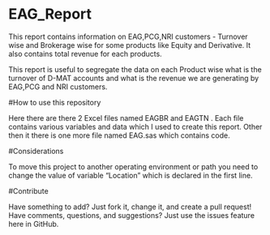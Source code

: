 # EAG_Report

This  report contains  information on EAG,PCG,NRI customers - Turnover wise and Brokerage wise for some products like Equity and Derivative. It also contains total revenue for each products.

This report is useful to segregate the data on each Product wise what is the turnover of D-MAT accounts and what is the revenue we are generating by EAG,PCG and NRI customers.

#How to use this repository

Here there are there 2 Excel files named EAGBR and EAGTN . Each file contains various variables and data which I used to create this report. Other then it there is one more file named EAG.sas which contains code.

#Considerations

To move this project to another operating environment or path you need to change the value of variable “Location” which is declared in the first line.

#Contribute

Have something to add? Just fork it, change it, and create a pull request! Have comments, questions, and suggestions? Just use the issues feature here in GitHub.
